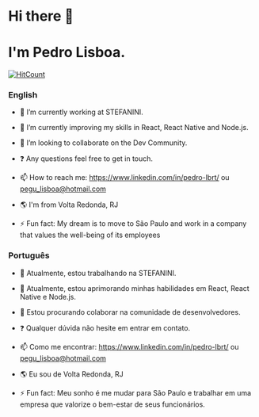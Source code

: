 # Hi there 👋 

# I'm Pedro Lisboa.
[![HitCount](http://hits.dwyl.com/pedro-lisboa/pedro-lisboa.svg)](http://hits.dwyl.com/pedro-lisboa/pedro-lisboa)

### English

- 🔭 I’m currently working at STEFANINI.
- 🌱 I’m currently improving my skills in React, React Native and Node.js.
- 👯 I’m looking to collaborate on the Dev Community.
- :question: Any questions feel free to get in touch.
- 📫 How to reach me: https://www.linkedin.com/in/pedro-lbrt/ ou pegu_lisboa@hotmail.com
- :earth_americas: I'm from Volta Redonda, RJ

- ⚡ Fun fact: My dream is to move to São Paulo and work in a company that values the well-being of its employees

### Português

- 🔭 Atualmente, estou trabalhando na STEFANINI.
- 🌱 Atualmente, estou aprimorando minhas habilidades em React, React Native e Node.js.
- 👯 Estou procurando colaborar na comunidade de desenvolvedores.
- :question: Qualquer dúvida não hesite em entrar em contato.
- 📫 Como me encontrar: https://www.linkedin.com/in/pedro-lbrt/ ou pegu_lisboa@hotmail.com
- :earth_americas: Eu sou de Volta Redonda, RJ

- ⚡ Fun fact: Meu sonho é me mudar para São Paulo e trabalhar em uma empresa que valorize o bem-estar de seus funcionários.

<!--
**pedro-lisboa/pedro-lisboa** is a ✨ _special_ ✨ repository because its `README.md` (this file) appears on your GitHub profile.
-->
